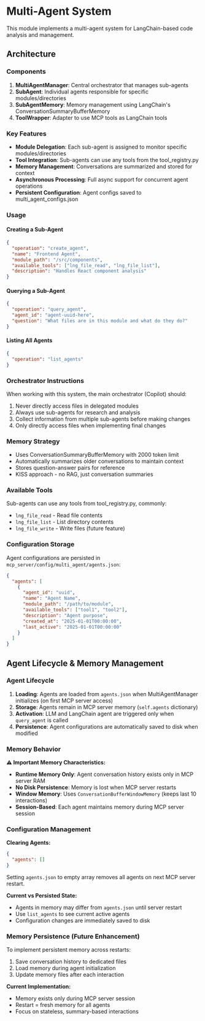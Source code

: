 # Multi-Agent System

This module implements a multi-agent system for LangChain-based code analysis and management.

## Architecture

### Components

1. **MultiAgentManager**: Central orchestrator that manages sub-agents
2. **SubAgent**: Individual agents responsible for specific modules/directories
3. **SubAgentMemory**: Memory management using LangChain's ConversationSummaryBufferMemory
4. **ToolWrapper**: Adapter to use MCP tools as LangChain tools

### Key Features

- **Module Delegation**: Each sub-agent is assigned to monitor specific modules/directories
- **Tool Integration**: Sub-agents can use any tools from the tool_registry.py
- **Memory Management**: Conversations are summarized and stored for context
- **Asynchronous Processing**: Full async support for concurrent agent operations
- **Persistent Configuration**: Agent configs saved to multi_agent_configs.json

### Usage

#### Creating a Sub-Agent

```json
{
  "operation": "create_agent",
  "name": "Frontend Agent",
  "module_path": "/src/components",
  "available_tools": ["lng_file_read", "lng_file_list"],
  "description": "Handles React component analysis"
}
```

#### Querying a Sub-Agent

```json
{
  "operation": "query_agent", 
  "agent_id": "agent-uuid-here",
  "question": "What files are in this module and what do they do?"
}
```

#### Listing All Agents

```json
{
  "operation": "list_agents"
}
```

### Orchestrator Instructions

When working with this system, the main orchestrator (Copilot) should:
1. Never directly access files in delegated modules
2. Always use sub-agents for research and analysis
3. Collect information from multiple sub-agents before making changes
4. Only directly access files when implementing final changes

### Memory Strategy

- Uses ConversationSummaryBufferMemory with 2000 token limit
- Automatically summarizes older conversations to maintain context
- Stores question-answer pairs for reference
- KISS approach - no RAG, just conversation summaries

### Available Tools

Sub-agents can use any tools from tool_registry.py, commonly:
- `lng_file_read` - Read file contents
- `lng_file_list` - List directory contents  
- `lng_file_write` - Write files (future feature)

### Configuration Storage

Agent configurations are persisted in `mcp_server/config/multi_agent/agents.json`:

```json
{
  "agents": [
    {
      "agent_id": "uuid",
      "name": "Agent Name", 
      "module_path": "/path/to/module",
      "available_tools": ["tool1", "tool2"],
      "description": "Agent purpose",
      "created_at": "2025-01-01T00:00:00",
      "last_active": "2025-01-01T00:00:00"
    }
  ]
}
```

## Agent Lifecycle & Memory Management

### Agent Lifecycle

1. **Loading**: Agents are loaded from `agents.json` when MultiAgentManager initializes (on first MCP server access)
2. **Storage**: Agents remain in MCP server memory (`self.agents` dictionary)
3. **Activation**: LLM and LangChain agent are triggered only when `query_agent` is called
4. **Persistence**: Agent configurations are automatically saved to disk when modified

### Memory Behavior

**⚠️ Important Memory Characteristics:**

- **Runtime Memory Only**: Agent conversation history exists only in MCP server RAM
- **No Disk Persistence**: Memory is lost when MCP server restarts
- **Window Memory**: Uses `ConversationBufferWindowMemory` (keeps last 10 interactions)
- **Session-Based**: Each agent maintains memory during MCP server session

### Configuration Management

**Clearing Agents:**
```json
{
  "agents": []
}
```
Setting `agents.json` to empty array removes all agents on next MCP server restart.

**Current vs Persisted State:**
- Agents in memory may differ from `agents.json` until server restart
- Use `list_agents` to see current active agents
- Configuration changes are immediately saved to disk

### Memory Persistence (Future Enhancement)

To implement persistent memory across restarts:
1. Save conversation history to dedicated files
2. Load memory during agent initialization  
3. Update memory files after each interaction

**Current Implementation:**
- Memory exists only during MCP server session
- Restart = fresh memory for all agents
- Focus on stateless, summary-based interactions
